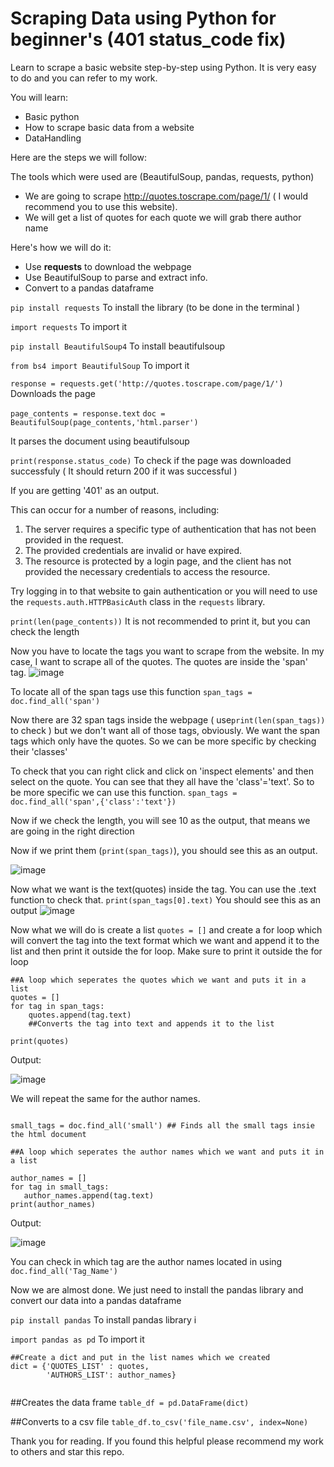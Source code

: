 # Scraping Data using Python for beginner's (401 status_code fix)

Learn to scrape a basic website step-by-step using Python. It is very easy to do and you can refer to my work. 

You will learn:
* Basic python
* How to scrape basic data from a website
* DataHandling

Here are the steps we will follow:
 
 The tools which were used are (BeautifulSoup, pandas, requests, python)
 
 * We are going to scrape http://quotes.toscrape.com/page/1/ ( I would recommend you to use this website).
 * We will get a list of quotes for each quote we will grab there author name
 
 Here's how we will do it:
 
 * Use __requests__ to download the webpage
 * Use BeautifulSoup to parse and extract info.
 * Convert to a pandas dataframe
 
 `pip install requests`
 To install the library (to be done in the terminal )
 
 `import requests`
 To import it
 
 `pip install BeautifulSoup4`
 To install beautifulsoup
 
 `from bs4 import BeautifulSoup`
 To import it
 
`response = requests.get('http://quotes.toscrape.com/page/1/')`
 Downloads the page
 
 `page_contents = response.text`
  `doc = BeautifulSoup(page_contents,'html.parser')`
  
 It parses the document using beautifulsoup
 
 `print(response.status_code)`
 To check if the page was downloaded successfuly ( It should return 200 if it was successful )
 
 If you are getting '401' as an output.
 
 This can occur for a number of reasons, including:

1. The server requires a specific type of authentication that has not been provided in the request.
2. The provided credentials are invalid or have expired.
3. The resource is protected by a login page, and the client has not provided the necessary credentials to access the resource.

Try logging in to that website to gain authentication or you will need to use the `requests.auth.HTTPBasicAuth` class in the `requests` library.
 
 `print(len(page_contents))`
 It is not recommended to print it, but you can check the length
 
Now you have to locate the tags you want to scrape from the website. In my case, I want to scrape all of the quotes. The quotes are inside the 'span' tag.
 ![image](https://user-images.githubusercontent.com/84464627/209767431-f327b0f1-baee-4245-98fc-dbf997c740ce.png)
 
 To locate all of the span tags use this function
 `span_tags = doc.find_all('span')`
 
 Now there are 32 span tags inside the webpage ( use`print(len(span_tags))` to check ) but we don't want all of those tags, obviously. We want the span tags which only have the quotes. So we can be more specific by checking their 'classes'
 
 To check that you can right click and click on 'inspect elements' and then select on the quote. You can see that they all have the 'class'='text'. So to be more specific we can use this function. `span_tags = doc.find_all('span',{'class':'text'})`
 
 Now if we check the length, you will see 10 as the output, that means we are going in the right direction
 
 Now if we print them (`print(span_tags)`), you should see this as an output.
 
 ![image](https://user-images.githubusercontent.com/84464627/209768685-3af92a48-92d1-4ed8-b34f-4187dcdfca01.png)
 
Now what we want is the text(quotes) inside the tag. You can use the .text function to check that. `print(span_tags[0].text)`
You should see this as an output
![image](https://user-images.githubusercontent.com/84464627/209769153-72c2b35d-57d6-4b8d-bb10-0e7b0d6390fa.png)

Now what we will do is create a list `quotes = []` and create a for loop which will convert the tag into the text format which we want and append it to the list and then print it outside the for loop. Make sure to print it outside the for loop

```
##A loop which seperates the quotes which we want and puts it in a list
quotes = []
for tag in span_tags:
    quotes.append(tag.text)
    ##Converts the tag into text and appends it to the list
  
print(quotes) 

```
Output:

![image](https://user-images.githubusercontent.com/84464627/209770372-602be592-d684-43c1-8c77-47a0ccd77163.png)


 We will repeat the same for the author names.
 
 ```
 
 small_tags = doc.find_all('small') ## Finds all the small tags insie the html document
 
 ##A loop which seperates the author names which we want and puts it in a list

author_names = []
for tag in small_tags:
    author_names.append(tag.text)
print(author_names)

```
Output:

![image](https://user-images.githubusercontent.com/84464627/209770439-5bed4aea-6ea0-44f6-bbfc-dc82b15a15e3.png)


You can check in which tag are the author names located in using `doc.find_all('Tag_Name')`

Now we are almost done. We just need to install the pandas library and convert our data into a pandas dataframe

`pip install pandas`
To install pandas library i

`import pandas as pd`
To import it

```
##Create a dict and put in the list names which we created
dict = {'QUOTES_LIST' : quotes,
        'AUTHORS_LIST': author_names}
        
```

##Creates the data frame
`table_df = pd.DataFrame(dict)`

##Converts to a csv file
`table_df.to_csv('file_name.csv', index=None)`


Thank you for reading.
If you found this helpful please recommend my work to others and star this repo.
